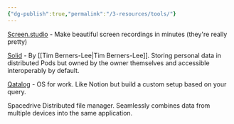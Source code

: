 ```yaml
---
{"dg-publish":true,"permalink":"/3-resources/tools/"}
---
```



[Screen.studio](https://www.screen.studio/) - Make beautiful screen recordings in minutes (they're really pretty)

[Solid](https://solidproject.org/) - By [[Tim Berners-Lee\|Tim Berners-Lee]]. Storing personal data in distributed Pods but owned by the owner themselves and accessible interoperably by default.

[Qatalog](https://qatalog.com/) - OS for work. Like Notion but build a custom setup based on your query.

Spacedrive
Distributed file manager. Seamlessly combines data from multiple devices into the same application.